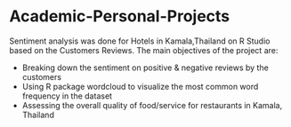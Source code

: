 # Academic-Personal-Projects
Sentiment analysis was done for Hotels in Kamala,Thailand on R Studio based on the Customers Reviews. The main objectives of the project are:
 - Breaking down the sentiment on positive & negative reviews by the customers
 - Using R package wordcloud to visualize the most common word frequency in the dataset 
 - Assessing the overall quality of food/service for restaurants in Kamala, Thailand

